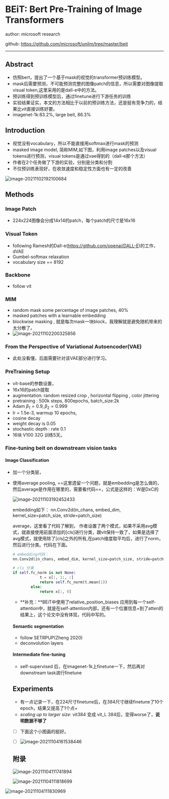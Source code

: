 # BEiT: Bert Pre-Training of Image Transformers

author: microsoft research

github: https://github.com/microsoft/unilm/tree/master/beit

---

## Abstract

- 仿照bert，提出了一个基于mask的视觉的transformer预训练模型。
- mask后需要预测，不可能预测完整的图像patch的信息，所以需要对图像提取visual token,这里采用的是dall-e中的方法。
- 预训练得到预训练模型后，通过finetune进行下游任务的训练
- 实验结果证实，本文的方法相比于以前的预训练方法，还是挺有竞争力的，结果比vit直接训练好要。
- imagenet-1k:83.2%, large beit, 86.3%



## Introduction

- 视觉没有vocabulary，所以不能直接用softmax进行mask的预测
- masked image model, 简称MIM,如下图，利用image patches以及visual tokens进行预测，visual tokens是通过vae得到的（dall-e那个方法）
- 作者在2个任务做了下游的实验，分别是分类和分割
- 不仅预训练表现好，在收敛速度和稳定性方面也有一定的改善

![image-20211102192100684](C:\Users\wanglichun\Desktop\Typera\TyporaPapers\images\image-20211102192100684.png)

## Methods

### Image Patch

- 224x224图像会分成14x14的patch，每个patch的尺寸是16x16

### Visual Token

- following Ramesh的Dall-e(https://github.com/openai/DALL-E)的工作，dVAE
- Gumbel-softmax relaxation
- vocabulary size == 8192

### Backbone

- follow vit

### MIM

- random mask some percentage of image patches, 40%
- masked patches with a learnable embedding
- blockwise masking , 就是每次mask一块block，我理解就是避免随机带来的太分散了。
- ![image-20211102200325856](C:\Users\wanglichun\Desktop\Typera\TyporaPapers\images\image-20211102200325856.png)



### From the Perspective of Variational Autoencoder(VAE)

- 此处没看懂，后面需要针对该VAE部分进行学习。

### PreTraining Setup

- vit-base的参数设置，
- 16x16的patch提取
- augmentation: random resized crop , horizontal flipping , color jittering
- pretraining : 500k steps, 800epochs, batch_size:2k
- Adam  $\beta_{1}=0.9, \beta_{2}=0.999$
- lr = 1.5e-3, warmup 10 epochs, 
- cosine decay
- weight decay is 0.05
- stochastic depth : rate 0.1
- 16块 V100 32G 训练5天。

### Fine-tuning  beit on downstream vision tasks

#### Image Classification

- 加一个分类层，

- 使用average pooling, ==这里遗留一个问题，就是embedding是怎么做的，然后average是作用在哪里的，需要看代码==，公式是这样的：W是DxC的

  ![image-20211103192452433](C:\Users\wanglichun\Desktop\Typera\TyporaPapers\images\image-20211103192452433.png)

  embedding如下： nn.Conv2d(in_chans, embed_dim, kernel_size=patch_size, stride=patch_size)

  average，这里看了代码了解到， 作者设置了两个模式，如果不采用avg模式，就直接使用前面添加的[cls]进行分类，跟vit保持一致了，如果是选择了avg模式，就使用除了[cls]之外的所有,在patch维度取平均后，进行了norm，然后进行分类。代码在下面。

  ```python
  # embedding代码：
  nn.Conv2d(in_chans, embed_dim, kernel_size=patch_size, stride=patch_size)
  
  # cls 分类
  if self.fc_norm is not None:
              t = x[:, 1:, :]
              return self.fc_norm(t.mean(1))
          else:
              return x[:, 0]
  ```

  

  - **补充：**BEiT中使用了relative_position_biases 应用到每一个self-attention中，就是在self-attention内部，还有一个位置信息+到了atten的结果上，这个论文中没有体现，代码中写的。

  #### Semantic segmentation

  - follow SETRPUP(Zheng 2020)
  - deconvolution layers

  #### Intermediate fine-tuning

  - self-supervised 后，在imagenet-1k上finetune一下，然后再对downstream task进行finetune

  

  ## Experiments

  - 有一点记录一下，在224尺寸finetune后，在384尺寸继续finetune了10个epoch，结果又提高了1个点+
  - *scaling up to larger size*:  vit384 变成 vit_L 384后，变得worse了，**说明数据不够了**
  - [ ] 下面这个小图画的挺好。
  - [ ] ![image-20211104161538446](C:\Users\wanglichun\Desktop\Typera\TyporaPapers\images\image-20211104161538446.png)

  

  ## 附录

  ![image-20211104111741894](C:\Users\wanglichun\Desktop\Typera\TyporaPapers\images\image-20211104111741894.png)

  

  

  ![image-20211104111818699](C:\Users\wanglichun\Desktop\Typera\TyporaPapers\images\image-20211104111818699.png)

  

![image-20211104111830969](C:\Users\wanglichun\Desktop\Typera\TyporaPapers\images\image-20211104111830969.png)


